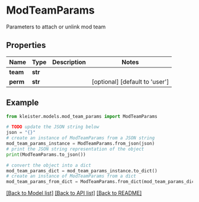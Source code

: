 # ModTeamParams

Parameters to attach or unlink mod team

## Properties

Name | Type | Description | Notes
------------ | ------------- | ------------- | -------------
**team** | **str** |  | 
**perm** | **str** |  | [optional] [default to 'user']

## Example

```python
from kleister.models.mod_team_params import ModTeamParams

# TODO update the JSON string below
json = "{}"
# create an instance of ModTeamParams from a JSON string
mod_team_params_instance = ModTeamParams.from_json(json)
# print the JSON string representation of the object
print(ModTeamParams.to_json())

# convert the object into a dict
mod_team_params_dict = mod_team_params_instance.to_dict()
# create an instance of ModTeamParams from a dict
mod_team_params_from_dict = ModTeamParams.from_dict(mod_team_params_dict)
```
[[Back to Model list]](../README.md#documentation-for-models) [[Back to API list]](../README.md#documentation-for-api-endpoints) [[Back to README]](../README.md)


